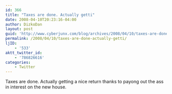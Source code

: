 ```yaml
---
id: 366
title: "Taxes are done. Actually getti"
date: 2008-04-10T20:23:16-04:00
author: DizkoDan
layout: post
guid: 'http://www.cyberjunx.com/blog/archives/2008/04/10/taxes-are-done-actually-getti/'
permalink: /2008/04/10/taxes-are-done-actually-getti/
ljID:
    - '533'
aktt_twitter_id:
    - '786826616'
categories:
    - Twitter
---
```


Taxes are done. Actually getting a nice return thanks to payong out the ass in interest on the new house.